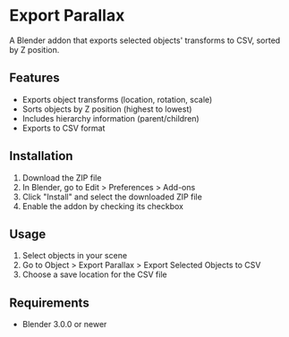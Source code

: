 # Export Parallax

A Blender addon that exports selected objects' transforms to CSV, sorted by Z position.

## Features
- Exports object transforms (location, rotation, scale)
- Sorts objects by Z position (highest to lowest)
- Includes hierarchy information (parent/children)
- Exports to CSV format

## Installation
1. Download the ZIP file
2. In Blender, go to Edit > Preferences > Add-ons
3. Click "Install" and select the downloaded ZIP file
4. Enable the addon by checking its checkbox

## Usage
1. Select objects in your scene
2. Go to Object > Export Parallax > Export Selected Objects to CSV
3. Choose a save location for the CSV file

## Requirements
- Blender 3.0.0 or newer